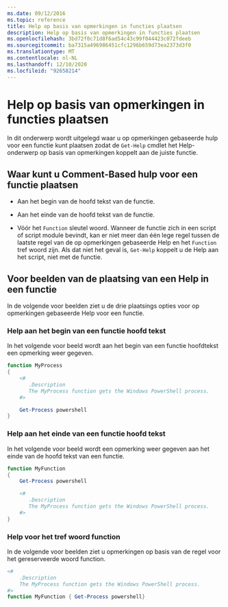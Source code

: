 ```yaml
---
ms.date: 09/12/2016
ms.topic: reference
title: Help op basis van opmerkingen in functies plaatsen
description: Help op basis van opmerkingen in functies plaatsen
ms.openlocfilehash: 3bd72f0c71d8f6ad54c43c99f044423c072fdeeb
ms.sourcegitcommit: ba7315a496986451cfc1296b659d73ea2373d3f0
ms.translationtype: MT
ms.contentlocale: nl-NL
ms.lasthandoff: 12/10/2020
ms.locfileid: "92658214"
---
```

# <a name="placing-comment-based-help-in-functions"></a>Help op basis van opmerkingen in functies plaatsen

In dit onderwerp wordt uitgelegd waar u op opmerkingen gebaseerde hulp voor een functie kunt plaatsen zodat de `Get-Help` cmdlet het Help-onderwerp op basis van opmerkingen koppelt aan de juiste functie.

## <a name="where-to-place-comment-based-help-for-a-function"></a>Waar kunt u Comment-Based hulp voor een functie plaatsen

- Aan het begin van de hoofd tekst van de functie.

- Aan het einde van de hoofd tekst van de functie.

- Vóór het `Function` sleutel woord. Wanneer de functie zich in een script of script module bevindt, kan er niet meer dan één lege regel tussen de laatste regel van de op opmerkingen gebaseerde Help en het `Function` tref woord zijn. Als dat niet het geval is, `Get-Help` koppelt u de Help aan het script, niet met de functie.

## <a name="examples-of-help-placement-in-a-function"></a>Voor beelden van de plaatsing van een Help in een functie

In de volgende voor beelden ziet u de drie plaatsings opties voor op opmerkingen gebaseerde Help voor een functie.

### <a name="help-at-the-beginning-of-a-function-body"></a>Help aan het begin van een functie hoofd tekst

In het volgende voor beeld wordt aan het begin van een functie hoofdtekst een opmerking weer gegeven.

```powershell
function MyProcess
{
    <#
       .Description
       The MyProcess function gets the Windows PowerShell process.
    #>

    Get-Process powershell
}
```

### <a name="help-at-the-end-of-a-function-body"></a>Help aan het einde van een functie hoofd tekst

 In het volgende voor beeld wordt een opmerking weer gegeven aan het einde van de hoofd tekst van een functie.

```powershell
function MyFunction
{
    Get-Process powershell

    <#
       .Description
       The MyProcess function gets the Windows PowerShell process.
    #>
}
```

### <a name="help-before-the-function-keyword"></a>Help voor het tref woord function

 In de volgende voor beelden ziet u opmerkingen op basis van de regel voor het gereserveerde woord function.

```powershell
<#
    .Description
    The MyProcess function gets the Windows PowerShell process.
#>
function MyFunction { Get-Process powershell}
```
